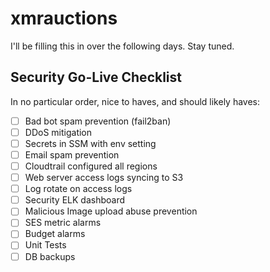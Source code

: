 # xmrauctions

I'll be filling this in over the following days. Stay tuned.

## Security Go-Live Checklist

In no particular order, nice to haves, and should likely haves:

- [ ] Bad bot spam prevention (fail2ban)
- [ ] DDoS mitigation
- [ ] Secrets in SSM with env setting
- [ ] Email spam prevention
- [ ] Cloudtrail configured all regions
- [ ] Web server access logs syncing to S3
- [ ] Log rotate on access logs
- [ ] Security ELK dashboard
- [ ] Malicious Image upload abuse prevention
- [ ] SES metric alarms
- [ ] Budget alarms
- [ ] Unit Tests
- [ ] DB backups
